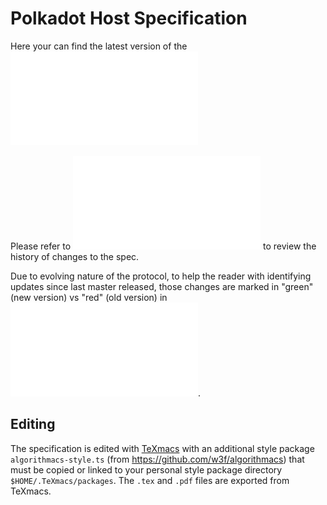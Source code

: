 # Polkadot Host Specification

Here your can find the latest version of the ![Polkadot Host Specification](./host-spec.pdf)

Please refer to ![Change log](./CHANGELOG.org) to review the history of changes to the spec.

Due to evolving nature of the protocol, to help the reader with identifying updates since last master released, those changes are marked in "green" (new version) vs "red" (old version) in ![host-spec-diffed-updates.pdf](./host-spec-diffed-updates.pdf).

## Editing

The specification is edited with [TeXmacs](https://www.texmacs.org/) with an
additional style package `algorithmacs-style.ts` (from
https://github.com/w3f/algorithmacs) that must be copied or
linked to your personal style package directory `$HOME/.TeXmacs/packages`. The
`.tex` and `.pdf` files are exported from TeXmacs.

